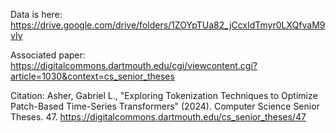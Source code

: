 Data is here: https://drive.google.com/drive/folders/1ZOYpTUa82_jCcxIdTmyr0LXQfvaM9vIy

Associated paper: https://digitalcommons.dartmouth.edu/cgi/viewcontent.cgi?article=1030&context=cs_senior_theses

Citation:
Asher, Gabriel L., "Exploring Tokenization Techniques to Optimize Patch-Based Time-Series Transformers"
(2024). Computer Science Senior Theses. 47.
https://digitalcommons.dartmouth.edu/cs_senior_theses/47
